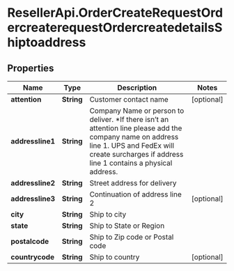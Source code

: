 # ResellerApi.OrderCreateRequestOrdercreaterequestOrdercreatedetailsShiptoaddress

## Properties

Name | Type | Description | Notes
------------ | ------------- | ------------- | -------------
**attention** | **String** | Customer contact name | [optional] 
**addressline1** | **String** | Company Name or person to deliver. *If there isn’t an attention line please add the company name on address line 1.   UPS and FedEx will create surcharges if address line 1 contains a physical address. | 
**addressline2** | **String** | Street address for delivery | 
**addressline3** | **String** | Continuation of address line 2 | [optional] 
**city** | **String** | Ship to city | 
**state** | **String** | Ship to State or Region | 
**postalcode** | **String** | Ship to Zip code or Postal code | 
**countrycode** | **String** | Ship to country | [optional] 


